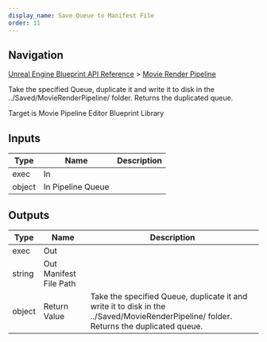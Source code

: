 ```yaml
---
display_name: Save Queue to Manifest File
order: 11
---
```

## Navigation

[Unreal Engine Blueprint API Reference](https://dev.epicgames.com/documentation/en-us/unreal-engine/BlueprintAPI) > [Movie Render Pipeline](https://dev.epicgames.com/documentation/en-us/unreal-engine/BlueprintAPI/MovieRenderPipeline)

Take the specified Queue, duplicate it and write it to disk in the ../Saved/MovieRenderPipeline/ folder. Returns the duplicated queue.

Target is Movie Pipeline Editor Blueprint Library

## Inputs

| Type | Name | Description |
| --- | --- | --- |
| exec | In |  |
| object | In Pipeline Queue |  |

## Outputs

| Type | Name | Description |
| --- | --- | --- |
| exec | Out |  |
| string | Out Manifest File Path |  |
| object | Return Value | Take the specified Queue, duplicate it and write it to disk in the ../Saved/MovieRenderPipeline/ folder. Returns the duplicated queue. |
